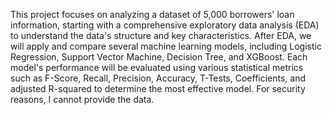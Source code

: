 This project focuses on analyzing a dataset of 5,000 borrowers' loan information, starting with a comprehensive exploratory data analysis (EDA) to understand the data's structure and key characteristics. After EDA, we will apply and compare several machine learning models, including Logistic Regression, Support Vector Machine, Decision Tree, and XGBoost. Each model's performance will be evaluated using various statistical metrics such as F-Score, Recall, Precision, Accuracy, T-Tests, Coefficients, and adjusted R-squared to determine the most effective model. For security reasons, I cannot provide the data.
